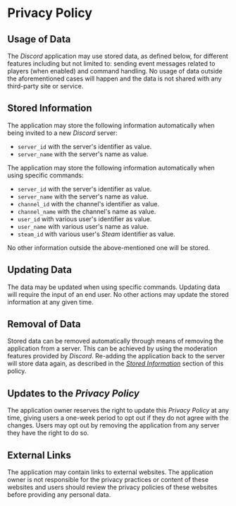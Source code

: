 # Privacy Policy

## Usage of Data

The _Discord_ application may use stored data, as defined below, for different features including but not limited to:
sending event messages related to players (when enabled) and command handling. No usage of data outside the
aforementioned cases will happen and the data is not shared with any third-party site or service.

## Stored Information

The application may store the following information automatically when being invited to a new _Discord_ server:
- `server_id` with the server's identifier as value.
- `server_name` with the server's name as value.

The application may store the following information automatically when using specific commands:
- `server_id` with the server's identifier as value.
- `server_name` with the server's name as value.
- `channel_id` with the channel's identifier as value.
- `channel_name` with the channel's name as value.
- `user_id` with various user's identifier as value.
- `user_name` with various user's name as value.
- `steam_id` with various user's _Steam_ identifier as value.

No other information outside the above-mentioned one will be stored.

## Updating Data

The data may be updated when using specific commands. Updating data will require the input of an end user. No other
actions may update the stored information at any given time.

## Removal of Data

Stored data can be removed automatically through means of removing the application from a server. This can be achieved
by using the moderation features provided by _Discord_. Re-adding the application back to the server will store data
again, as described in the _[Stored Information](#stored-information)_ section of this policy.

## Updates to the _Privacy Policy_

The application owner reserves the right to update this _Privacy Policy_ at any time, giving users a one-week period to
opt out if they do not agree with the changes. Users may opt out by removing the application from any server they have
the right to do so.

## External Links

The application may contain links to external websites. The application owner is not responsible for the privacy
practices or content of these websites and users should review the privacy policies of these websites before providing
any personal data.